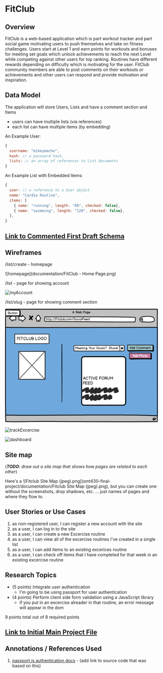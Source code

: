 # FitClub 

## Overview

FitClub is a web-based application which is part workout tracker and part social game motivating users to push themselves and take on fitness challenges.  Users start at Level 1 and earn points for workouts and bonuses for meeting set goals which unlock achievements to reach the next Level while competing against other users for top ranking.  Routines have different rewards depending on difficulty which is motivating for the user.  FitClub community members are able to post comments on their workouts or achievements and other users can respond and provide motivation and inspiration.


## Data Model

The application will store Users, Lists and have a comment section and Items

* users can have multiple lists (via references)
* each list can have multiple items (by embedding)

An Example User:

```javascript
{
  username: "mikeymacho",
  hash: // a password hash,
  lists: // an array of references to List documents
}
```

An Example List with Embedded Items:

```javascript
{
  user: // a reference to a User object
  name: "Cardio Routine",
  items: [
    { name: "running", length: "60", checked: false},
    { name: "swimming", length: "120", checked: false},
  ],
}
```


## [Link to Commented First Draft Schema](db.js) 

## Wireframes

/list/create - homepage

![homepage](documentation/FitClub - Home Page.png)

/list - page for showing account

![myAccount](documentation/myAccount.png)

/list/slug - page for showing comment section

![socialFeed](documentation/socialFeed.png)


![trackExcercise](documentation/trackExcerise.png)

![dashboard](documentation/dashboard.png)

## Site map

(___TODO__: draw out a site map that shows how pages are related to each other_)

Here's a ![Fitclub Site Map (jpeg).png](smt430-final-project/documentation/Fitclub Site Map (jpeg).png), but you can create one without the screenshots, drop shadows, etc. ... just names of pages and where they flow to.

## User Stories or Use Cases

1. as non-registered user, I can register a new account with the site
2. as a user, I can log in to the site
3. as a user, I can create a new Excercise routine
4. as a user, I can view all of the excercise routines I've created in a single list
5. as a user, I can add items to an existing excerices routine
6. as a user, I can check off items that I have completed for that week in an existing excercise routine

## Research Topics

* (5 points) Integrate user authentication
    * I'm going to be using passport for user authentication
* (4 points) Perform client side form validation using a JavaScript library
    * if you put in an excercise alreader in that routine, an error message will appear in the dom

9 points total out of 8 required points 


## [Link to Initial Main Project File](app.js) 

## Annotations / References Used

1. [passport.js authentication docs](http://passportjs.org/docs) - (add link to source code that was based on this)
